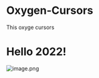# Oxygen-Cursors
This oxyge cursors
# Hello 2022!

![image.png](https://images.pling.com/img/00/00/47/95/09/1197432/0d75b4aa3b8b2770a2ec61d43cc97b9dd141.png"Oxygen-01-Yellow")
